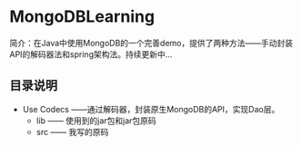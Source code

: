 # MongoDBLearning
简介：在Java中使用MongoDB的一个完善demo，提供了两种方法——手动封装API的解码器法和spring架构法。持续更新中...



## 目录说明

- Use Codecs ——通过解码器，封装原生MongoDB的API，实现Dao层。
  - lib —— 使用到的jar包和jar包原码
  - src —— 我写的原码
